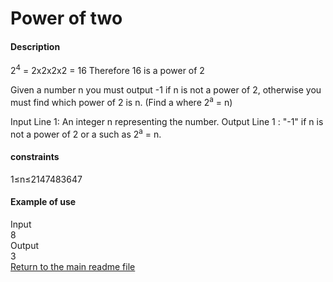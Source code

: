 # Power of two 

#### Description
2<sup>4</sup> = 2x2x2x2 = 16
Therefore 16 is a power of 2

Given a number n you must output -1 if n is not a power of 2, otherwise you must find which power of 2 is n. (Find a where 2<sup>a</sup> = n)

Input
Line 1: An integer n representing the number.
Output
Line 1 : "-1" if n is not a power of 2 or a such as 2<sup>a</sup> = n.
#### constraints
1&leq;n&leq;2147483647

#### Example of use
Input  
8  
Output  
3  
[Return to the main readme file](../../../../../../..)